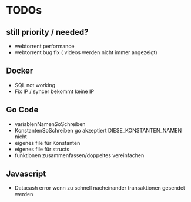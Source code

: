 # TODOs

## still priority / needed?
* webtorrent performance
* webtorrent bug fix ( videos werden nicht immer angezeigt)

## Docker
* SQL not working
* Fix IP / syncer bekommt keine IP

## Go Code
* variablenNamenSoSchreiben
* KonstantenSoSchreiben go akzeptiert DIESE_KONSTANTEN_NAMEN nicht
* eigenes file für Konstanten
* eigenes file für structs
* funktionen zusammenfassen/doppeltes vereinfachen

## Javascript
* Datacash error wenn zu schnell nacheinander transaktionen gesendet werden
